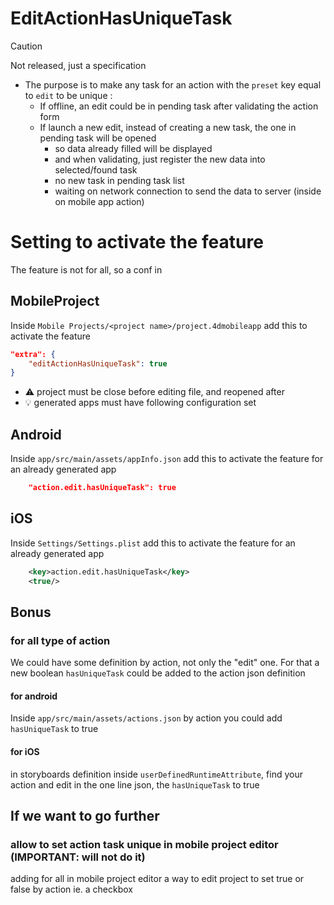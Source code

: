 #  EditActionHasUniqueTask

> [!CAUTION]
> Not released, just a specification

- The purpose is to make any task for an action with the `preset` key equal to `edit` to be unique :
  - If offline, an edit could be in pending task after validating the action form
  - If launch a new edit, instead of creating a new task, the one in pending task will be opened
    - so data already filled will be displayed
    - and when validating, just register the new data into selected/found task
	- no new task in pending task list
  	- waiting on network connection to send the data to server (inside on mobile app action)

# Setting to activate the feature

The feature is not for all, so a conf in 

##  MobileProject

Inside `Mobile Projects/<project name>/project.4dmobileapp` add this to activate the feature

```json
"extra": {
	"editActionHasUniqueTask": true
}
```

- ⚠️ project must be close before editing file, and reopened after
- :bulb: generated apps must have following configuration set 

##  Android

Inside `app/src/main/assets/appInfo.json` add this to activate the feature for an already generated app

```json
	"action.edit.hasUniqueTask": true
```

##  iOS

Inside `Settings/Settings.plist` add this to activate the feature for an already generated app

```xml
	<key>action.edit.hasUniqueTask</key>
	<true/>
```

## Bonus

### for all type of action

We could have some definition by action, not only the "edit" one. For that a new boolean `hasUniqueTask` could be added to the action json definition

#### for android

Inside `app/src/main/assets/actions.json` by action you could add `hasUniqueTask` to true

#### for iOS

in storyboards definition inside `userDefinedRuntimeAttribute`, find your action and edit in the one line json, the `hasUniqueTask` to true

## If we want to go further

### allow to set action task unique in mobile project editor (IMPORTANT: will not do it)

adding for all in mobile project editor a way to edit project to set true or false by action ie. a checkbox
